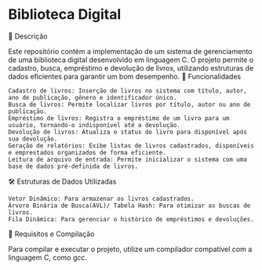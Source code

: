  #  Biblioteca Digital 
 📖 Descrição

Este repositório contém a implementação de um sistema de gerenciamento de uma biblioteca digital desenvolvido em linguagem C. O projeto permite o cadastro, busca, empréstimo e devolução de livros, utilizando estruturas de dados eficientes para garantir um bom desempenho.
🚀 Funcionalidades

    Cadastro de livros: Inserção de livros no sistema com título, autor, ano de publicação, gênero e identificador único.
    Busca de livros: Permite localizar livros por título, autor ou ano de publicação.
    Empréstimo de livros: Registra o empréstimo de um livro para um usuário, tornando-o indisponível até a devolução.
    Devolução de livros: Atualiza o status do livro para disponível após sua devolução.
    Geração de relatórios: Exibe listas de livros cadastrados, disponíveis e emprestados organizados de forma eficiente.
    Leitura de arquivo de entrada: Permite inicializar o sistema com uma base de dados pré-definida de livros.

🛠️ Estruturas de Dados Utilizadas

    Vetor Dinâmico: Para armazenar os livros cadastrados.
    Árvore Binária de Busca(AVL)/ Tabela Hash: Para otimizar as buscas de livros.
    Fila Dinâmica: Para gerenciar o histórico de empréstimos e devoluções.

💾 Requisitos e Compilação

Para compilar e executar o projeto, utilize um compilador compatível com a linguagem C, como gcc.
